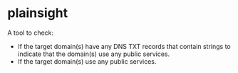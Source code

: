 # plainsight

A tool to check:
- If the target domain(s) have any DNS TXT records that contain strings to indicate that the domain(s) use any public services.
- If the target domain(s) use any public services.
